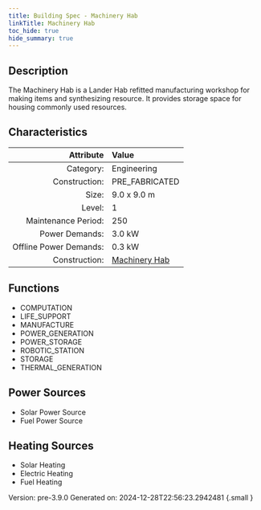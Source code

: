 ```yaml
---
title: Building Spec - Machinery Hab
linkTitle: Machinery Hab
toc_hide: true
hide_summary: true
---
```


## Description
The Machinery Hab is a Lander Hab refitted manufacturing workshop for making items and synthesizing resource. It provides storage space for housing commonly used resources.

## Characteristics

| Attribute      | Value |
|--------:|:------|
|Category:|Engineering|
|Construction:|PRE_FABRICATED|
|Size:|9.0 x 9.0 m|
|Level:|1|
|Maintenance Period:|250|
|Power Demands:|3.0 kW|
|Offline Power Demands:|0.3 kW|
|Construction:|[Machinery Hab](/docs/definitions/construction/machinery-hab)|

## Functions
      
- COMPUTATION
- LIFE_SUPPORT
- MANUFACTURE
- POWER_GENERATION
- POWER_STORAGE
- ROBOTIC_STATION
- STORAGE
- THERMAL_GENERATION


## Power Sources
      
- Solar Power Source
- Fuel Power Source

## Heating Sources

- Solar Heating
- Electric Heating
- Fuel Heating

Version: pre-3.9.0 Generated on: 2024-12-28T22:56:23.2942481
{.small }